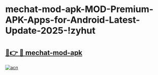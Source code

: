 # mechat-mod-apk-MOD-Premium-APK-Apps-for-Android-Latest-Update-2025-!zyhut

# <h2><a href="https://3pbgp3.esa.edu.pl?title=mechat-mod-apk&ref=zyhut">🔗👉 🔴 mechat-mod-apk</a></h2>

[![acn](https://github.com/user-attachments/assets/0f9c940e-d8b0-45ae-aac7-cd30a18b3e1c)](https://3pbgp3.esa.edu.pl?title=mechat-mod-apk&ref=zyhut)

